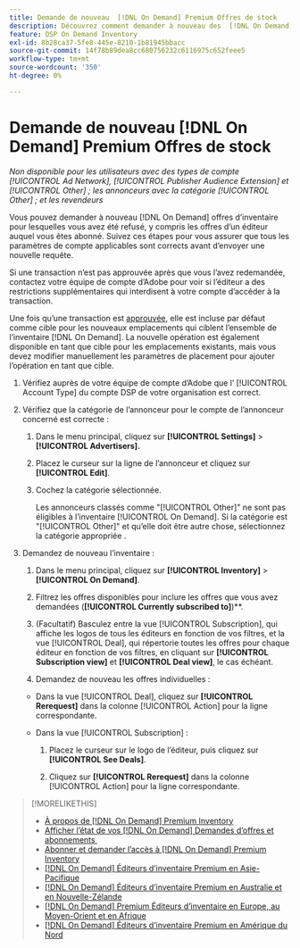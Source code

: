 ```yaml
---
title: Demande de nouveau  [!DNL On Demand] Premium Offres de stock
description: Découvrez comment demander à nouveau des  [!DNL On Demand] offres qui ont été précédemment refusées.
feature: DSP On Demand Inventory
exl-id: 8b28ca37-5fe8-445e-8210-1b81945bbacc
source-git-commit: 14f78b89dea8cc680756232c6116975c652feee5
workflow-type: tm+mt
source-wordcount: '350'
ht-degree: 0%

---
```


# Demande de nouveau [!DNL On Demand] Premium Offres de stock

*Non disponible pour les utilisateurs avec des types de compte [!UICONTROL Ad Network], [!UICONTROL Publisher Audience Extension] et [!UICONTROL Other] ; les annonceurs avec la catégorie [!UICONTROL Other] ; et les revendeurs*

Vous pouvez demander à nouveau [!DNL On Demand] offres d’inventaire pour lesquelles vous avez été refusé, y compris les offres d’un éditeur auquel vous êtes abonné. Suivez ces étapes pour vous assurer que tous les paramètres de compte applicables sont corrects avant d’envoyer une nouvelle requête.

Si une transaction n’est pas approuvée après que vous l’avez redemandée, contactez votre équipe de compte d’Adobe pour voir si l’éditeur a des restrictions supplémentaires qui interdisent à votre compte d’accéder à la transaction.

Une fois qu’une transaction est [approuvée](/help/dsp/inventory/on-demand-inventory-view-status.md), elle est incluse par défaut comme cible pour les nouveaux emplacements qui ciblent l’ensemble de l’inventaire [!DNL On Demand]. La nouvelle opération est également disponible en tant que cible pour les emplacements existants, mais vous devez modifier manuellement les paramètres de placement pour ajouter l’opération en tant que cible.

1. Vérifiez auprès de votre équipe de compte d’Adobe que l’ [!UICONTROL Account Type] du compte DSP de votre organisation est correct.

1. Vérifiez que la catégorie de l’annonceur pour le compte de l’annonceur concerné est correcte :

   1. Dans le menu principal, cliquez sur **[!UICONTROL Settings]** > **[!UICONTROL Advertisers].**

   1. Placez le curseur sur la ligne de l’annonceur et cliquez sur **[!UICONTROL Edit]**.

   1. Cochez la catégorie sélectionnée.

      Les annonceurs classés comme &quot;[!UICONTROL Other]&quot; ne sont pas éligibles à l’inventaire [!UICONTROL On Demand]. Si la catégorie est &quot;[!UICONTROL Other]&quot; et qu’elle doit être autre chose, sélectionnez la catégorie appropriée <!-- [category](/help/dsp/admin/advertiser-settings.md) -->.

1. Demandez de nouveau l’inventaire :

   1. Dans le menu principal, cliquez sur **[!UICONTROL Inventory]** > **[!UICONTROL On Demand]**.

   1. Filtrez les offres disponibles pour inclure les offres que vous avez demandées (**[!UICONTROL Currently subscribed to]**)**.

   1. (Facultatif) Basculez entre la vue [!UICONTROL Subscription], qui affiche les logos de tous les éditeurs en fonction de vos filtres, et la vue [!UICONTROL Deal], qui répertorie toutes les offres pour chaque éditeur en fonction de vos filtres, en cliquant sur **[!UICONTROL Subscription view]** et **[!UICONTROL Deal view]**, le cas échéant.

   1. Demandez de nouveau les offres individuelles :

   * Dans la vue [!UICONTROL Deal], cliquez sur **[!UICONTROL Rerequest]** dans la colonne [!UICONTROL Action] pour la ligne correspondante.

   * Dans la vue [!UICONTROL Subscription] :

      1. Placez le curseur sur le logo de l’éditeur, puis cliquez sur **[!UICONTROL See Deals]**.

      1. Cliquez sur **[!UICONTROL Rerequest]** dans la colonne [!UICONTROL Action] pour la ligne correspondante.

>[!MORELIKETHIS]
>
>* [À propos de [!DNL On Demand] Premium Inventory](on-demand-inventory-about.md)
>* [Afficher l’état de vos  [!DNL On Demand]  Demandes d’offres et abonnements &#x200B;](on-demand-inventory-view-status.md)
>* [Abonner et demander l’accès à [!DNL On Demand] Premium Inventory](on-demand-inventory-subscribe.md)
>* [[!DNL On Demand]  Éditeurs d’inventaire Premium en Asie-Pacifique](on-demand-inventory-publishers-apac.md)
>* [[!DNL On Demand]  Éditeurs d’inventaire Premium en Australie et en Nouvelle-Zélande](on-demand-inventory-publishers-anz.md)
>* [[!DNL On Demand] Premium Éditeurs d’inventaire en Europe, au Moyen-Orient et en Afrique](on-demand-inventory-publishers-emea.md)
>* [[!DNL On Demand]  Éditeurs d’inventaire Premium en Amérique du Nord](on-demand-inventory-publishers-na.md)
